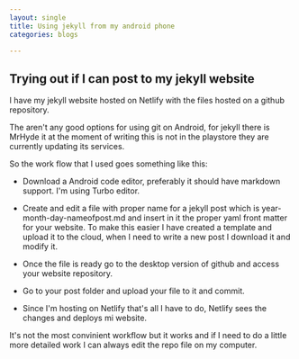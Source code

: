 ```yaml
---
layout: single
title: Using jekyll from my android phone
categories: blogs

---
```



Trying out if I can post to my jekyll website 
------
I have my jekyll website hosted on Netlify with the files hosted on a github repository. 

The aren't any good options for using git on Android, for jekyll there is MrHyde it at the moment of writing this is not in the playstore they are currently updating its services. 

So the work flow that I used goes something like this:

- Download a Android code editor, preferably it should have markdown support.  I'm using Turbo editor. 

- Create and edit a file with proper name for a jekyll post which is year-month-day-nameofpost.md and insert in it the proper yaml front matter for your website. To make this easier I have created a template and upload it to the cloud, when I need to write a new post I download it and modify it. 

- Once the file is ready go to the desktop version of github and access your website repository. 

- Go to your post folder and upload your file to it and commit. 

- Since I'm hosting on Netlify that's all I have to do, Netlify sees the changes and deploys mi website. 

It's not the most convinient workflow but it works and if I need to do a little more detailed work I can always edit the repo file on my computer. 
